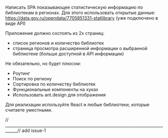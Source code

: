Написать SPA показывающее статистическую информацию по библиотекам в регионах. Для этого использовать открытые данные: https://data.gov.ru/opendata/7705851331-statlibrary (уже подключено в виде API)

Приложение должно состоять из 2х страниц:
* список регионов и количество библиотек
* страница просмотра расширенной информации о выбранной библиотеке (больше доступной в API информации)

Не обязательно, но будет плюсом:

* Роутинг
* Поиск по региону
* Сортировка по количеству библиотек
* Функциональные компоненты на хуках
* Использовать ant.design для отображения


Для реализации используйте React и любые библиотеки, которые считаете уместными.


// ____________________________________________________________________________________//
add issue-1
